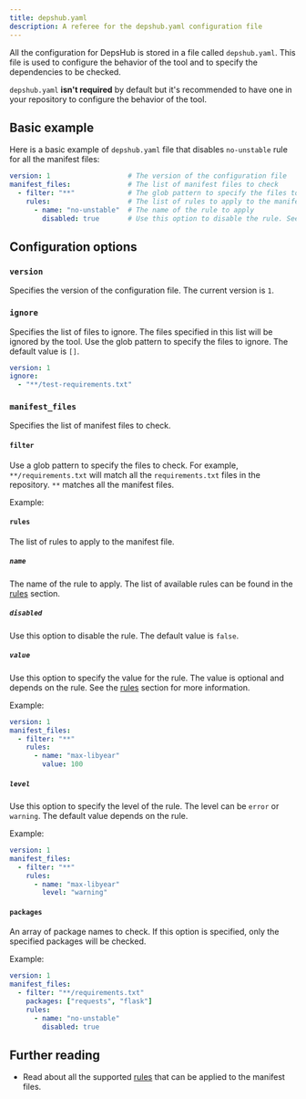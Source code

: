 ```yaml
---
title: depshub.yaml
description: A referee for the depshub.yaml configuration file
---
```


All the configuration for DepsHub is stored in a file called `depshub.yaml`.
This file is used to configure the behavior of the tool and to specify the dependencies to be checked.

`depshub.yaml` **isn't required** by default but it's recommended to have one in your repository to configure the behavior of the tool.

## Basic example

Here is a basic example of `depshub.yaml` file that disables `no-unstable` rule for all the manifest files:

```yaml
version: 1                   # The version of the configuration file
manifest_files:              # The list of manifest files to check
  - filter: "**"             # The glob pattern to specify the files to check
    rules:                   # The list of rules to apply to the manifest file
      - name: "no-unstable"  # The name of the rule to apply
        disabled: true       # Use this option to disable the rule. See more options below.
```

## Configuration options

### `version`
Specifies the version of the configuration file. The current version is `1`.

### `ignore`
Specifies the list of files to ignore. The files specified in this list will be ignored by the tool.
Use the glob pattern to specify the files to ignore. The default value is `[]`.

```yaml
version: 1
ignore:
  - "**/test-requirements.txt"
```

### `manifest_files`
Specifies the list of manifest files to check.

#### `filter`
Use a glob pattern to specify the files to check. For example, `**/requirements.txt` will match all the `requirements.txt` files in the repository. `**` matches all the manifest files.

Example:

#### `rules`
The list of rules to apply to the manifest file.

##### `name`
The name of the rule to apply. The list of available rules can be found in the [rules](/reference/rules) section.

##### `disabled`
Use this option to disable the rule. The default value is `false`.

##### `value`
Use this option to specify the value for the rule. The value is optional and depends on the rule. See the [rules](/reference/rules) section for more information.

Example:
```yaml
version: 1
manifest_files:
  - filter: "**"
    rules:
      - name: "max-libyear"
        value: 100
```

#####  `level`
Use this option to specify the level of the rule. The level can be `error` or `warning`. The default value depends on the rule.

Example:

```yaml
version: 1
manifest_files:
  - filter: "**"
    rules:
      - name: "max-libyear"
        level: "warning"
```

#### `packages`
An array of package names to check. If this option is specified, only the specified packages will be checked.

Example: 

```yaml
version: 1
manifest_files:
  - filter: "**/requirements.txt"
    packages: ["requests", "flask"]
    rules:
      - name: "no-unstable"
        disabled: true
```

## Further reading

- Read about all the supported [rules](/reference/rules) that can be applied to the manifest files.

